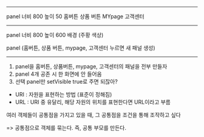 -------------------------------------------

panel 너비 800 높이 50  홈버튼  상품 버튼    MYpage  고객센터 

---

panel 너비 800 높이 600 배경 (주황 색상)

panel   (홈버튼, 상품 버튼, mypage, 고객센터 누르면 새 패널 생성)

-------------------------------------------

1. panel을 홈버튼, 상품버튼, mypage, 고객센터의 패널을 전부 만들자
2. panel 4개 공존 시 한 화면에 안 들어옴
3. 선택 panel만 setVisible true로 주면 되잖아?

- URI : 자원을 표현하는 방법 (표준이 정해짐)
- URL : URI 중 유달리, 해당 자원의 위치를 표현한다면 URL이라고 부름

여러 객체들이 공통점을 가지고 있을 때,
그 공통점을 조건을 통해 조작하고 싶다

=> 공통점으로 객체를 묶는다. 즉, 공통 부모를 만든다.
